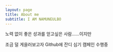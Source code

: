 ```yaml
---
layout: page
title: About me
subtitle: I AM NAMUNEULBO
---
```


노력 없이 좋은 성과를 얻고싶은 사람......이지만

조금 덜 게을러보고자 Github에 잔디 심기 캠페인 수행중